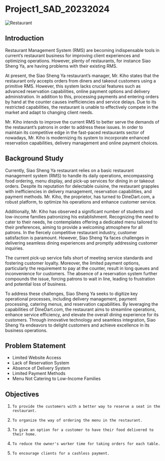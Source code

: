 # Project1_SAD_20232024

![Restaurant](https://www.google.com/imgres?q=picture%20of%20restaurant%20inside&imgurl=https%3A%2F%2Ft4.ftcdn.net%2Fjpg%2F06%2F09%2F61%2F01%2F360_F_609610143_J1Q1aHc6z99Jq93GLdTJJ8OjQfdBGDL2.jpg&imgrefurl=https%3A%2F%2Fstock.adobe.com%2Fsearch%3Fk%3D%2522restaurant%2Binterior%2522&docid=gNTjsIACIArCbM&tbnid=3YgMX5DUcKAwoM&vet=12ahUKEwjA3ria1N2FAxWjyzgGHVUIDocQM3oECBMQAA..i&w=643&h=360&hcb=2&ved=2ahUKEwjA3ria1N2FAxWjyzgGHVUIDocQM3oECBMQAA)

## Introduction
Restaurant Management System (RMS) are becoming indispensable tools in current’s restaurant business for improving client experiences and optimizing operations. However, plenty of restaurants, for instance Siao Sheng Ya, are having problems with their existing RMS. 

At present, the Siao Sheng Ya restaurant’s manager, Mr. Kiho states that the restaurant only accepts orders from diners and takeout customers using a primitive RMS. However, this system lacks crucial features such as advanced reservation capabilities, online payment options and delivery administration. In addition to this, processing payments and entering orders by hand at the counter causes inefficiencies and service delays. Due to its restricted capabilities, the restaurant is unable to effectively compete in the market and adapt to changing client needs. 

Mr. Kiho intends to improve the current RMS to better serve the demands of the restaurant’s patrons in order to address these issues. In order to maintain its competitive edge in the fast-paced restaurants sector of nowadays, Mr. Kiho is modernizing its system to incorporate enhanced reservation capabilities, delivery management and online payment choices. 

## Background Study
Currently, Siao Sheng Ya restaurant relies on a basic restaurant management system (RMS) to handle its daily operations, encompassing food ordering, menu display, and pick-up services for dining in or takeout orders. Despite its reputation for delectable cuisine, the restaurant grapples with inefficiencies in delivery management, reservation capabilities, and payment methods. Mr. Kiho, the proprietor, has turned to DineDart.com, a robust platform, to optimize his operations and enhance customer service.

Additionally, Mr. Kiho has observed a significant number of students and low-income families patronizing his establishment. Recognizing the need to cater to their needs, he contemplates offering a dedicated menu tailored to their preferences, aiming to provide a welcoming atmosphere for all patrons. In the fiercely competitive restaurant industry, customer satisfaction is paramount. However, Siao Sheng Ya faces challenges in delivering seamless dining experiences and promptly addressing customer inquiries.

The current pick-up service falls short of meeting service standards and fostering customer loyalty. Moreover, the limited payment options, particularly the requirement to pay at the counter, result in long queues and inconvenience for customers. The absence of a reservation system further compounds the issue, forcing patrons to wait in line, leading to frustration and potential loss of business.

To address these challenges, Siao Sheng Ya seeks to digitize key operational processes, including delivery management, payment processing, catering menus, and reservation capabilities. By leveraging the capabilities of DineDart.com, the restaurant aims to streamline operations, enhance service efficiency, and elevate the overall dining experience for its customers. Through innovative technology and seamless integration, Siao Sheng Ya endeavors to delight customers and achieve excellence in its business operations.

## Problem Statement
- Limited Website Access
- Lack of Reservation System
- Absence of Delivery System
- Limited Payment Methods
- Menu Not Catering to Low-Income Families

## Objectives
1.     To provide the customers with a better way to reserve a seat in the restaurant.
2.     To organize the way of ordering the menu in the restaurant.
3.     To give an option for a customer to have their food delivered to their home.
4.     To reduce the owner's worker time for taking orders for each table.
5.     To encourage clients for a cashless payment.
